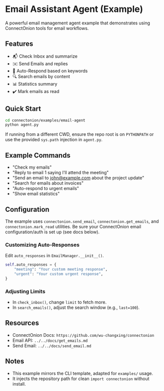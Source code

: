 # Email Assistant Agent (Example)

A powerful email management agent example that demonstrates using ConnectOnion tools for email workflows.

## Features

- 📬 Check Inbox and summarize
- ✉️ Send Emails and replies
- 🤖 Auto-Respond based on keywords
- 🔍 Search emails by content
- 📊 Statistics summary
- ✔️ Mark emails as read

## Quick Start

```bash
cd connectonion/examples/email-agent
python agent.py
```

If running from a different CWD, ensure the repo root is on `PYTHONPATH` or use the provided `sys.path` injection in `agent.py`.

## Example Commands

- "Check my emails"
- "Reply to email 1 saying I'll attend the meeting"
- "Send an email to john@example.com about the project update"
- "Search for emails about invoices"
- "Auto-respond to urgent emails"
- "Show email statistics"

## Configuration

The example uses `connectonion.send_email`, `connectonion.get_emails`, and `connectonion.mark_read` utilities.
Be sure your ConnectOnion email configuration/auth is set up (see docs below).

### Customizing Auto-Responses

Edit `auto_responses` in `EmailManager.__init__()`.

```python
self.auto_responses = {
    "meeting": "Your custom meeting response",
    "urgent": "Your custom urgent response",
}
```

### Adjusting Limits

- In `check_inbox()`, change `limit` to fetch more.
- In `search_emails()`, adjust the search window (e.g., `last=100`).

## Resources

- ConnectOnion Docs: `https://github.com/wu-changxing/connectonion`
- Email API: `../../docs/get_emails.md`
- Send Email: `../../docs/send_email.md`

## Notes

- This example mirrors the CLI template, adapted for `examples/` usage.
- It injects the repository path for clean `import connectonion` without install.

